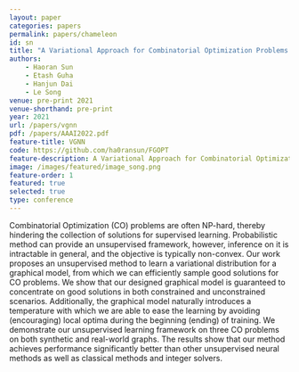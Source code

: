 ```yaml
---
layout: paper
categories: papers
permalink: papers/chameleon
id: sn
title: "A Variational Approach for Combinatorial Optimization Problems on Graphs"
authors:
    - Haoran Sun
    - Etash Guha
    - Hanjun Dai
    - Le Song
venue: pre-print 2021
venue-shorthand: pre-print
year: 2021
url: /papers/vgnn
pdf: /papers/AAAI2022.pdf
feature-title: VGNN
code: https://github.com/ha0ransun/FGOPT
feature-description: A Variational Approach for Combinatorial Optimization Problems on Graphs
image: /images/featured/image_song.png
feature-order: 1
featured: true
selected: true
type: conference
---
```


Combinatorial Optimization (CO) problems are often NP-hard, thereby hindering the collection of solutions for supervised learning.
Probabilistic method can provide an unsupervised framework, however, inference on it is intractable in general, and the objective is typically non-convex.
Our work proposes an unsupervised method to learn a variational distribution for a graphical model, from which we can efficiently sample good solutions for CO problems. 
We show that our designed graphical model is guaranteed to concentrate on good solutions in both constrained and unconstrained scenarios.
Additionally, the graphical model naturally introduces a temperature with which we are able to ease the learning by avoiding (encouraging) local optima during the beginning (ending) of training.
We demonstrate our unsupervised learning framework on three CO problems on both synthetic and real-world graphs. 
The results show that our method achieves performance significantly better than other unsupervised neural methods as well as classical methods and integer solvers.